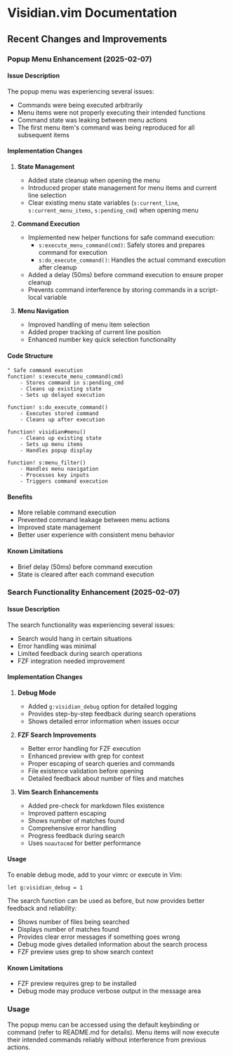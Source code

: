 # Visidian.vim Documentation

## Recent Changes and Improvements

### Popup Menu Enhancement (2025-02-07)

#### Issue Description
The popup menu was experiencing several issues:
- Commands were being executed arbitrarily
- Menu items were not properly executing their intended functions
- Command state was leaking between menu actions
- The first menu item's command was being reproduced for all subsequent items

#### Implementation Changes

1. **State Management**
   - Added state cleanup when opening the menu
   - Introduced proper state management for menu items and current line selection
   - Clear existing menu state variables (`s:current_line`, `s:current_menu_items`, `s:pending_cmd`) when opening menu

2. **Command Execution**
   - Implemented new helper functions for safe command execution:
     - `s:execute_menu_command(cmd)`: Safely stores and prepares command for execution
     - `s:do_execute_command()`: Handles the actual command execution after cleanup
   - Added a delay (50ms) before command execution to ensure proper cleanup
   - Prevents command interference by storing commands in a script-local variable

3. **Menu Navigation**
   - Improved handling of menu item selection
   - Added proper tracking of current line position
   - Enhanced number key quick selection functionality

#### Code Structure
```vim
" Safe command execution
function! s:execute_menu_command(cmd)
    - Stores command in s:pending_cmd
    - Cleans up existing state
    - Sets up delayed execution

function! s:do_execute_command()
    - Executes stored command
    - Cleans up after execution

function! visidian#menu()
    - Cleans up existing state
    - Sets up menu items
    - Handles popup display

function! s:menu_filter()
    - Handles menu navigation
    - Processes key inputs
    - Triggers command execution
```

#### Benefits
- More reliable command execution
- Prevented command leakage between menu actions
- Improved state management
- Better user experience with consistent menu behavior

#### Known Limitations
- Brief delay (50ms) before command execution
- State is cleared after each command execution

### Search Functionality Enhancement (2025-02-07)

#### Issue Description
The search functionality was experiencing several issues:
- Search would hang in certain situations
- Error handling was minimal
- Limited feedback during search operations
- FZF integration needed improvement

#### Implementation Changes

1. **Debug Mode**
   - Added `g:visidian_debug` option for detailed logging
   - Provides step-by-step feedback during search operations
   - Shows detailed error information when issues occur

2. **FZF Search Improvements**
   - Better error handling for FZF execution
   - Enhanced preview with grep for context
   - Proper escaping of search queries and commands
   - File existence validation before opening
   - Detailed feedback about number of files and matches

3. **Vim Search Enhancements**
   - Added pre-check for markdown files existence
   - Improved pattern escaping
   - Shows number of matches found
   - Comprehensive error handling
   - Progress feedback during search
   - Uses `noautocmd` for better performance

#### Usage
To enable debug mode, add to your vimrc or execute in Vim:
```vim
let g:visidian_debug = 1
```

The search function can be used as before, but now provides better feedback and reliability:
- Shows number of files being searched
- Displays number of matches found
- Provides clear error messages if something goes wrong
- Debug mode gives detailed information about the search process
- FZF preview uses grep to show search context

#### Known Limitations
- FZF preview requires grep to be installed
- Debug mode may produce verbose output in the message area

### Usage
The popup menu can be accessed using the default keybinding or command (refer to README.md for details). Menu items will now execute their intended commands reliably without interference from previous actions.
